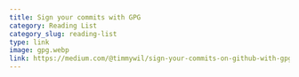 ```yaml
---
title: Sign your commits with GPG
category: Reading List
category_slug: reading-list
type: link
image: gpg.webp
link: https://medium.com/@timmywil/sign-your-commits-on-github-with-gpg-566f07762a43
---
```

